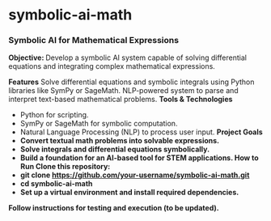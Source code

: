 # symbolic-ai-math
### Symbolic AI for Mathematical Expressions
<b> Objective: </b> Develop a symbolic AI system capable of solving differential equations and integrating complex mathematical expressions.

<b> Features</b>
Solve differential equations and symbolic integrals using Python libraries like SymPy or SageMath.
NLP-powered system to parse and interpret text-based mathematical problems.
<b> Tools & Technologies </b>
- Python for scripting.
- SymPy or SageMath for symbolic computation.
- Natural Language Processing (NLP) to process user input.
<b> Project Goals<b>
- Convert textual math problems into solvable expressions.
- Solve integrals and differential equations symbolically.
- Build a foundation for an AI-based tool for STEM applications.
<b> How to Run <b>
Clone this repository:
- git clone https://github.com/your-username/symbolic-ai-math.git  
- cd symbolic-ai-math  
- Set up a virtual environment and install required dependencies.

Follow instructions for testing and execution (to be updated).
